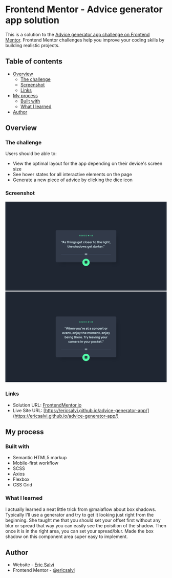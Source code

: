 # Frontend Mentor - Advice generator app solution

This is a solution to the [Advice generator app challenge on Frontend Mentor](https://www.frontendmentor.io/challenges/advice-generator-app-QdUG-13db). Frontend Mentor challenges help you improve your coding skills by building realistic projects.

## Table of contents

- [Overview](#overview)
  - [The challenge](#the-challenge)
  - [Screenshot](#screenshot)
  - [Links](#links)
- [My process](#my-process)
  - [Built with](#built-with)
  - [What I learned](#what-i-learned)
- [Author](#author)

## Overview

### The challenge

Users should be able to:

- View the optimal layout for the app depending on their device's screen size
- See hover states for all interactive elements on the page
- Generate a new piece of advice by clicking the dice icon

### Screenshot

![](./design/desktop-solution-1.png)
![](./design/desktop-solution-2.png)

### Links

- Solution URL: [FrontendMentor.io](https://your-solution-url.com)
- Live Site URL: [https://ericsalvi.github.io/advice-generator-app/](https://ericsalvi.github.io/advice-generator-app/)

## My process

### Built with

- Semantic HTML5 markup
- Mobile-first workflow
- SCSS
- Axios
- Flexbox
- CSS Grid

### What I learned

I actually learned a neat little trick from @maiaflow about box shadows. Typically I'll use a generator and try to get it looking just right from the beginning. She taught me that you should set your offset first without any blur or spread that way you can easily see the poisition of the shadow. Then once it is in the right area, you can set your spread/blur. Made the box shadow on this component area super easy to implement.

## Author

- Website - [Eric Salvi](https://github.com/ericsalvi)
- Frontend Mentor - [@ericsalvi](https://www.frontendmentor.io/profile/ericsalvi)
